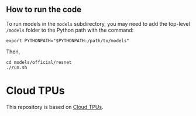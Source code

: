 ## How to run the code

To run models in the `models` subdirectory, you may need to add the top-level
`/models` folder to the Python path with the command:

```
export PYTHONPATH="$PYTHONPATH:/path/to/models"
```
Then,
```
cd models/official/resnet
./run.sh
```



# Cloud TPUs #

This repository is based on
[Cloud TPUs](https://cloud.google.com/tpu/).
